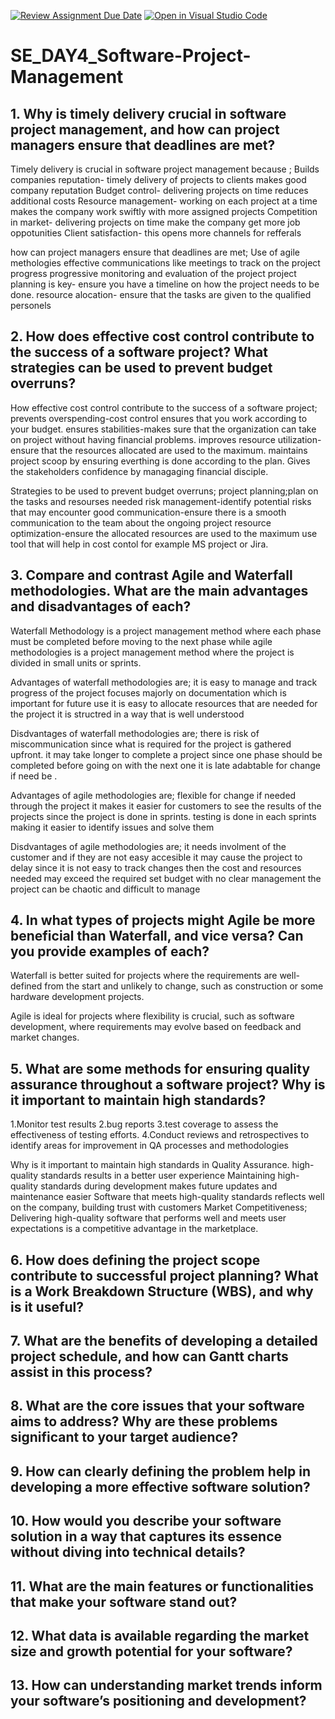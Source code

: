 [![Review Assignment Due Date](https://classroom.github.com/assets/deadline-readme-button-22041afd0340ce965d47ae6ef1cefeee28c7c493a6346c4f15d667ab976d596c.svg)](https://classroom.github.com/a/9pw6JKcu)
[![Open in Visual Studio Code](https://classroom.github.com/assets/open-in-vscode-2e0aaae1b6195c2367325f4f02e2d04e9abb55f0b24a779b69b11b9e10269abc.svg)](https://classroom.github.com/online_ide?assignment_repo_id=18669581&assignment_repo_type=AssignmentRepo)
# SE_DAY4_Software-Project-Management
## 1. Why is timely delivery crucial in software project management, and how can project managers ensure that deadlines are met?
 Timely delivery is  crucial in software project management because ;
 Builds companies reputation- timely delivery of projects to clients makes good company reputation
 Budget control- delivering projects on time reduces additional costs
 Resource management- working on each project at a time makes the company work swiftly with more assigned projects
 Competition in market- delivering projects on time make the company get more job oppotunities
 Client satisfaction- this opens more channels for  refferals 
 
how can project managers ensure that deadlines are met;
Use of agile methologies
effective communications like meetings to track on the project progress
progressive monitoring and evaluation of the project
project planning is key- ensure you have a timeline on how the project needs to be done.
 resource alocation- ensure that the tasks are given to the qualified personels

## 2. How does effective cost control contribute to the success of a software project? What strategies can be used to prevent budget overruns?
How  effective cost control contribute to the success of a software project;
prevents overspending-cost control ensures that you work according to your budget.
ensures stabilities-makes sure that the organization can take on  project without having financial problems.
improves resource utilization- ensure that the resources allocated are used to the maximum.
maintains project scoop by ensuring everthing is done according to the plan.
Gives the stakeholders confidence by managaging financial disciple.

Strategies to be used to prevent budget overruns;
project planning;plan on the tasks and resourses needed
risk management-identify potential risks that may encounter
good communication-ensure there is a smooth communication to the team  about the ongoing project
resource optimization-ensure the allocated resources are used to the maximum
use tool that will help in cost contol for example MS project or Jira.

## 3. Compare and contrast Agile and Waterfall methodologies. What are the main advantages and disadvantages of each?

Waterfall Methodology is a project management method  where each phase must be completed before moving to the next phase  while agile methodologies is a project management method where the project is divided in small units or sprints.

Advantages of waterfall methodologies are;
it is easy to manage and track progress of the project
focuses majorly on documentation which is important for future use
it is easy to allocate resources that are needed for the project
it is structred in a way that is well understood

Disdvantages of waterfall methodologies are;
there is risk of miscommunication since what is required for the project is gathered upfront.
it may take longer to complete a project since one phase should be completed before going on with the next one
it is late adabtable for change if need be .

Advantages of agile methodologies are;
flexible for change if needed through the project
it makes it easier for customers to see the results of the projects since the project is done in sprints.
testing is done in each sprints making it easier to identify issues and solve them

Disdvantages of agile  methodologies are;
it needs involment of the customer and if they are not easy accesible it may cause the project to delay 
since it is not easy to track changes then the cost and resources needed may exceed the required set budget
with no clear management the project can be chaotic and difficult to manage 


## 4. In what types of projects might Agile be more beneficial than Waterfall, and vice versa? Can you provide examples of each?
Waterfall is better suited for projects where the requirements are well-defined from the start and unlikely to change, such as construction or some hardware development projects.

Agile is ideal for projects where flexibility is crucial, such as software development, where requirements may evolve based on feedback and market changes.


## 5. What are some methods for ensuring quality assurance throughout a software project? Why is it important to maintain high standards?

1.Monitor test results
2.bug reports
3.test coverage to assess the effectiveness of testing efforts.
4.Conduct reviews and retrospectives to identify areas for improvement in QA processes and methodologies

Why is it important to maintain high standards in Quality Assurance.
high-quality standards results in a better user experience
Maintaining high-quality standards during development makes future updates and maintenance easier
Software that meets high-quality standards reflects well on the company, building trust with customers
Market Competitiveness; Delivering high-quality software that performs well and meets user expectations is a competitive advantage in the marketplace.


## 6. How does defining the project scope contribute to successful project planning? What is a Work Breakdown Structure (WBS), and why is it useful?




## 7. What are the benefits of developing a detailed project schedule, and how can Gantt charts assist in this process?
## 8. What are the core issues that your software aims to address? Why are these problems significant to your target audience?
## 9. How can clearly defining the problem help in developing a more effective software solution?
## 10. How would you describe your software solution in a way that captures its essence without diving into technical details?
## 11. What are the main features or functionalities that make your software stand out?
## 12. What data is available regarding the market size and growth potential for your software?
## 13. How can understanding market trends inform your software’s positioning and development?
